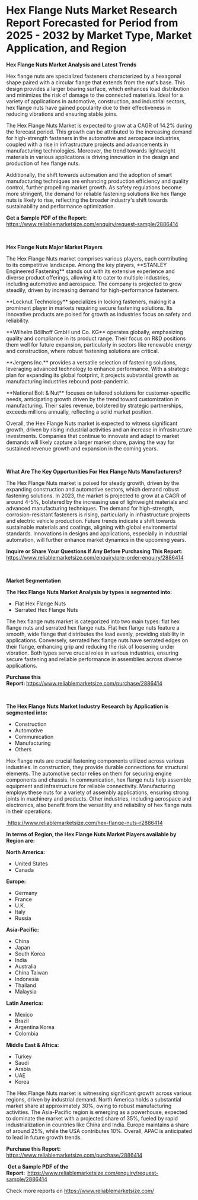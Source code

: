 <p><h1>Hex Flange Nuts Market Research Report Forecasted for Period from 2025 -  2032 by Market Type, Market Application, and Region</h1></p><p><strong>Hex Flange Nuts Market Analysis and Latest Trends</strong></p>
<p><p>Hex flange nuts are specialized fasteners characterized by a hexagonal shape paired with a circular flange that extends from the nut's base. This design provides a larger bearing surface, which enhances load distribution and minimizes the risk of damage to the connected materials. Ideal for a variety of applications in automotive, construction, and industrial sectors, hex flange nuts have gained popularity due to their effectiveness in reducing vibrations and ensuring stable joins.</p><p>The Hex Flange Nuts Market is expected to grow at a CAGR of 14.2% during the forecast period. This growth can be attributed to the increasing demand for high-strength fasteners in the automotive and aerospace industries, coupled with a rise in infrastructure projects and advancements in manufacturing technologies. Moreover, the trend towards lightweight materials in various applications is driving innovation in the design and production of hex flange nuts.</p><p>Additionally, the shift towards automation and the adoption of smart manufacturing techniques are enhancing production efficiency and quality control, further propelling market growth. As safety regulations become more stringent, the demand for reliable fastening solutions like hex flange nuts is likely to rise, reflecting the broader industry's shift towards sustainability and performance optimization.</p></p>
<p><strong>Get a Sample PDF of the Report:&nbsp;</strong> <a href="https://www.reliablemarketsize.com/enquiry/request-sample/2886414?utm_campaign=2803&utm_medium=2&utm_source=Github&utm_content=ia&utm_term=13032025&utm_id=hex-flange-nuts">https://www.reliablemarketsize.com/enquiry/request-sample/2886414</a></p>
<p>&nbsp;</p>
<p><strong>Hex Flange Nuts Major Market Players</strong></p>
<p><p>The Hex Flange Nuts market comprises various players, each contributing to its competitive landscape. Among the key players, **STANLEY Engineered Fastening** stands out with its extensive experience and diverse product offerings, allowing it to cater to multiple industries, including automotive and aerospace. The company is projected to grow steadily, driven by increasing demand for high-performance fasteners.</p><p>**Locknut Technology** specializes in locking fasteners, making it a prominent player in markets requiring secure fastening solutions. Its innovative products are poised for growth as industries focus on safety and reliability.</p><p>**Wilhelm Böllhoff GmbH und Co. KG** operates globally, emphasizing quality and compliance in its product range. Their focus on R&D positions them well for future expansion, particularly in sectors like renewable energy and construction, where robust fastening solutions are critical.</p><p>**Jergens Inc.** provides a versatile selection of fastening solutions, leveraging advanced technology to enhance performance. With a strategic plan for expanding its global footprint, it projects substantial growth as manufacturing industries rebound post-pandemic.</p><p>**National Bolt & Nut** focuses on tailored solutions for customer-specific needs, anticipating growth driven by the trend toward customization in manufacturing. Their sales revenue, bolstered by strategic partnerships, exceeds millions annually, reflecting a solid market position.</p><p>Overall, the Hex Flange Nuts market is expected to witness significant growth, driven by rising industrial activities and an increase in infrastructure investments. Companies that continue to innovate and adapt to market demands will likely capture a larger market share, paving the way for sustained revenue growth and expansion in the coming years.</p></p>
<p>&nbsp;</p>
<p><strong>What Are The Key Opportunities For Hex Flange Nuts Manufacturers?</strong></p>
<p><p>The Hex Flange Nuts market is poised for steady growth, driven by the expanding construction and automotive sectors, which demand robust fastening solutions. In 2023, the market is projected to grow at a CAGR of around 4-5%, bolstered by the increasing use of lightweight materials and advanced manufacturing techniques. The demand for high-strength, corrosion-resistant fasteners is rising, particularly in infrastructure projects and electric vehicle production. Future trends indicate a shift towards sustainable materials and coatings, aligning with global environmental standards. Innovations in designs and applications, especially in industrial automation, will further enhance market dynamics in the upcoming years.</p></p>
<p><strong>Inquire or Share Your Questions If Any Before Purchasing This Report:</strong> <a href="https://www.reliablemarketsize.com/enquiry/pre-order-enquiry/2886414?utm_campaign=2803&utm_medium=2&utm_source=Github&utm_content=ia&utm_term=13032025&utm_id=hex-flange-nuts">https://www.reliablemarketsize.com/enquiry/pre-order-enquiry/2886414</a></p>
<p>&nbsp;</p>
<p><strong>Market Segmentation</strong></p>
<p><strong>The Hex Flange Nuts Market Analysis by types is segmented into:</strong></p>
<p><ul><li>Flat Hex Flange Nuts</li><li>Serrated Hex Flange Nuts</li></ul></p>
<p><p>The hex flange nuts market is categorized into two main types: flat hex flange nuts and serrated hex flange nuts. Flat hex flange nuts feature a smooth, wide flange that distributes the load evenly, providing stability in applications. Conversely, serrated hex flange nuts have serrated edges on their flange, enhancing grip and reducing the risk of loosening under vibration. Both types serve crucial roles in various industries, ensuring secure fastening and reliable performance in assemblies across diverse applications.</p></p>
<p><strong>Purchase this Report:&nbsp;</strong><a href="https://www.reliablemarketsize.com/purchase/2886414?utm_campaign=2803&utm_medium=2&utm_source=Github&utm_content=ia&utm_term=13032025&utm_id=hex-flange-nuts">https://www.reliablemarketsize.com/purchase/2886414</a></p>
<p>&nbsp;</p>
<p><strong>The Hex Flange Nuts Market Industry Research by Application is segmented into:</strong></p>
<p><ul><li>Construction</li><li>Automotive</li><li>Communication</li><li>Manufacturing</li><li>Others</li></ul></p>
<p><p>Hex flange nuts are crucial fastening components utilized across various industries. In construction, they provide durable connections for structural elements. The automotive sector relies on them for securing engine components and chassis. In communication, hex flange nuts help assemble equipment and infrastructure for reliable connectivity. Manufacturing employs these nuts for a variety of assembly applications, ensuring strong joints in machinery and products. Other industries, including aerospace and electronics, also benefit from the versatility and reliability of hex flange nuts in their operations.</p></p>
<p><a href="https://www.reliablemarketsize.com/hex-flange-nuts-r2886414?utm_campaign=2803&utm_medium=2&utm_source=Github&utm_content=ia&utm_term=13032025&utm_id=hex-flange-nuts">&nbsp;https://www.reliablemarketsize.com/hex-flange-nuts-r2886414</a></p>
<p><strong>In terms of Region, the Hex Flange Nuts Market Players available by Region are:</strong></p>
<p>
    <p> <strong> North America: </strong>
        <ul>
            <li>United States</li>
            <li>Canada</li>
        </ul>
        </p> 
    <p> <strong> Europe: </strong>
        <ul>
            <li>Germany</li>
            <li>France</li>
            <li>U.K.</li>
            <li>Italy</li>
            <li>Russia</li>
        </ul>
        </p> 
    <p> <strong> Asia-Pacific: </strong>
        <ul>
            <li>China</li>
            <li>Japan</li>
            <li>South Korea</li>
            <li>India</li>
            <li>Australia</li>
            <li>China Taiwan</li>
            <li>Indonesia</li>
            <li>Thailand</li>
            <li>Malaysia</li>
        </ul>
        </p> 
    <p> <strong> Latin America: </strong>
        <ul>
            <li>Mexico</li>
            <li>Brazil</li>
            <li>Argentina Korea</li>
            <li>Colombia</li>
        </ul>
        </p> 
    <p> <strong> Middle East & Africa: </strong>
        <ul>
            <li>Turkey</li>
            <li>Saudi</li>
            <li>Arabia</li>
            <li>UAE</li>
            <li>Korea</li>
        </ul>
    </p>
    </p>
<p><p>The Hex Flange Nuts market is witnessing significant growth across various regions, driven by industrial demand. North America holds a substantial market share at approximately 30%, owing to robust manufacturing activities. The Asia-Pacific region is emerging as a powerhouse, expected to dominate the market with a projected share of 35%, fueled by rapid industrialization in countries like China and India. Europe maintains a share of around 25%, while the USA contributes 10%. Overall, APAC is anticipated to lead in future growth trends.</p></p>
<p><strong>Purchase this Report: </strong><a href="https://www.reliablemarketsize.com/purchase/2886414?utm_campaign=2803&utm_medium=2&utm_source=Github&utm_content=ia&utm_term=13032025&utm_id=hex-flange-nuts">https://www.reliablemarketsize.com/purchase/2886414</a></p>
<p>&nbsp;<strong>Get a Sample PDF of the Report:&nbsp;&nbsp;</strong><a href="https://www.reliablemarketsize.com/enquiry/request-sample/2886414?utm_campaign=2803&utm_medium=2&utm_source=Github&utm_content=ia&utm_term=13032025&utm_id=hex-flange-nuts">https://www.reliablemarketsize.com/enquiry/request-sample/2886414</a></p>
<p><strong></strong></p>
<p>Check more reports on <a href="https://www.reliablemarketsize.com/?utm_campaign=2803&utm_medium=2&utm_source=Github&utm_content=ia&utm_term=13032025&utm_id=hex-flange-nuts">https://www.reliablemarketsize.com/</a></p>